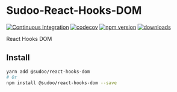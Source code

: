# Sudoo-React-Hooks-DOM

[![Continuous Integration](https://github.com/SudoDotDog/Sudoo-React-Hooks-DOM/actions/workflows/ci.yml/badge.svg)](https://github.com/SudoDotDog/Sudoo-React-Hooks-DOM/actions/workflows/ci.yml)
[![codecov](https://codecov.io/gh/SudoDotDog/Sudoo-React-Hooks-DOM/branch/master/graph/badge.svg)](https://codecov.io/gh/SudoDotDog/Sudoo-React-Hooks-DOM)
[![npm version](https://badge.fury.io/js/%40sudoo%2Freact-hooks-dom.svg)](https://badge.fury.io/js/%40sudoo%2Freact-hooks-dom)
[![downloads](https://img.shields.io/npm/dm/@sudoo/react-hooks-dom.svg)](https://www.npmjs.com/package/@sudoo/react-hooks-dom)

React Hooks DOM

## Install

```sh
yarn add @sudoo/react-hooks-dom
# Or
npm install @sudoo/react-hooks-dom --save
```
